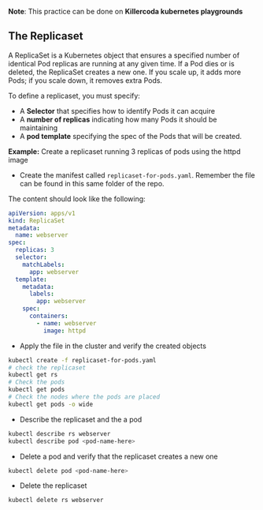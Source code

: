 **Note**: This practice can be done on **Killercoda kubernetes playgrounds**

## The Replicaset
A ReplicaSet is a Kubernetes object that ensures a specified number of identical Pod replicas are running at any given time. If a Pod dies or is deleted, the ReplicaSet creates a new one. If you scale up, it adds more Pods; if you scale down, it removes extra Pods.

To define a replicaset, you must specify:
- A **Selector** that specifies how to identify Pods it can acquire
- A **number of replicas** indicating how many Pods it should be maintaining
- A **pod template** specifying the spec of the Pods that will be created.

**Example:** Create a replicaset running 3 replicas of pods using the httpd image

- Create the manifest called `replicaset-for-pods.yaml`. Remember the file can be found in this same folder of the repo.

The content should look like the following:

```yaml
apiVersion: apps/v1
kind: ReplicaSet
metadata:
  name: webserver
spec:
  replicas: 3
  selector: 
    matchLabels:
      app: webserver
  template:
    metadata:
      labels:
        app: webserver
    spec:
      containers:
        - name: webserver
          image: httpd
```

- Apply the file in the cluster and verify the created objects
```bash 
kubectl create -f replicaset-for-pods.yaml
# check the replicaset
kubectl get rs
# Check the pods
kubectl get pods
# Check the nodes where the pods are placed
kubectl get pods -o wide
```

- Describe the replicaset and the a pod
```bash
kubectl describe rs webserver 
kubectl describe pod <pod-name-here>
```
- Delete a pod and verify that the replicaset creates a new one
```bash
kubectl delete pod <pod-name-here>
```

- Delete the replicaset
```bash
kubectl delete rs webserver
```
 
